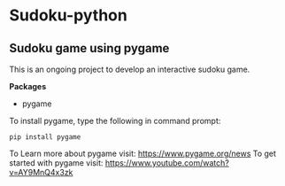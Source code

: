 # Sudoku-python
## Sudoku game using pygame

This is an ongoing project to develop an interactive sudoku game.

**Packages**

- pygame

To install pygame, type the following in command prompt:
```
pip install pygame
```

To Learn more about pygame visit: https://www.pygame.org/news
To get started with pygame visit: https://www.youtube.com/watch?v=AY9MnQ4x3zk
